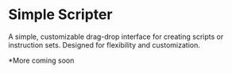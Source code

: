 Simple Scripter
===============

A simple, customizable drag-drop interface for creating scripts or instruction sets. Designed for flexibility and customization.

*More coming soon
